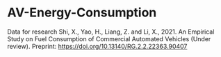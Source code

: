 # AV-Energy-Consumption
Data for research Shi, X., Yao, H., Liang, Z. and Li, X., 2021. An Empirical Study on Fuel Consumption of Commercial Automated Vehicles (Under review). Preprint: https://doi.org/10.13140/RG.2.2.22363.90407
